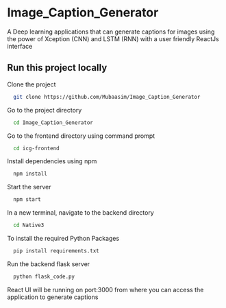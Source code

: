 # Image_Caption_Generator

A Deep learning applications that can generate captions for images using the power of Xception (CNN) and LSTM (RNN) with a user friendly ReactJs interface


## Run this project locally

Clone the project

```bash
  git clone https://github.com/Mubaasim/Image_Caption_Generator
```

Go to the project directory

```bash
  cd Image_Caption_Generator
```
Go to the frontend directory using command prompt

```bash
  cd icg-frontend
```
Install dependencies using npm

```bash
  npm install
```

Start the server

```bash
  npm start
```
In a new terminal, navigate to the backend directory 

```bash
  cd Native3
```
To install the required Python Packages 

```bash
  pip install requirements.txt
```
Run the backend flask server 

```bash
  python flask_code.py
```
React UI will be running on port:3000 from where you can access the application to generate captions



